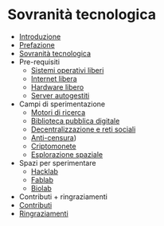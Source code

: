 # Sovranità tecnologica
* [Introduzione](intro/introita.md)
* [Prefazione](intro/prefazioneita.md)
* [Sovranità tecnologica](intro/st.md)
* Pre-requisiti
  * [Sistemi operativi liberi](pre_requisiti/01_sistemi_operativi_liberi.md)
  * [Internet libera](pre_requisiti/02_internet_libera_e_reti_mesh.md)
  * [Hardware libero](pre_requisiti/03_hardware_libero.md)
  * [Server autogestiti](pre_requisiti/04_server_autogestiti.md)
* Campi di sperimentazione
  * [Motori di ricerca](campi_di_sperimentazione/motori_di_ricerca.md)
  * [Biblioteca pubblica digitale](campi_di_sperimentazione/06_biblioteche_pubbliche_digitali.md)
  * [Decentralizzazione e reti sociali](/campi_di_sperimentazione/decentralizzazione_e_reti_sociali.md)
  * [Anti-censura](campi_di_sperimentazione/anticensura.md))
  * [Criptomonete](campi_di_sperimentazione/criptomonete.md)
  * [Esplorazione spaziale](campi_di_sperimentazione/16_esplorazione_spaziale.md)
* Spazi per sperimentare
  * [Hacklab](spazi_per_sperimentare/hacklabs.md)
  * [Fablab](spazi_per_sperimentare/fablabs.md)
  * [Biolab](spazi_per_sperimentare/biolabs.md)
* Contributi + ringraziamenti
 * [Contributi](contributi.md)
 * [Ringraziamenti](ringraziamenti.md)
